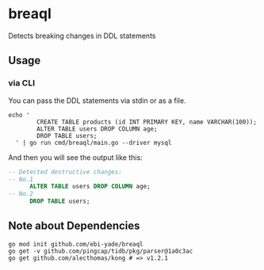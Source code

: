 # breaql
Detects breaking changes in DDL statements

## Usage

### via CLI

You can pass the DDL statements via stdin or as a file.

```shell
echo '
        CREATE TABLE products (id INT PRIMARY KEY, name VARCHAR(100));
        ALTER TABLE users DROP COLUMN age;
        DROP TABLE users;
  ' | go run cmd/breaql/main.go --driver mysql
```

And then you will see the output like this:

```sql
-- Detected destructive changes:
-- No.1
      ALTER TABLE users DROP COLUMN age;
-- No.2
      DROP TABLE users;
```

## Note about Dependencies

```shell
go mod init github.com/ebi-yade/breaql
go get -v github.com/pingcap/tidb/pkg/parser@1a0c3ac
go get github.com/alecthomas/kong # => v1.2.1
```

